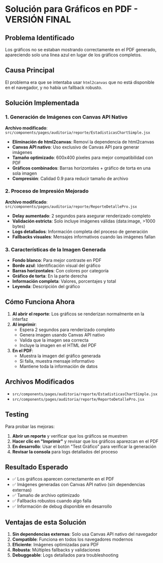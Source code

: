 # Solución para Gráficos en PDF - VERSIÓN FINAL

## Problema Identificado

Los gráficos no se estaban mostrando correctamente en el PDF generado, apareciendo solo una línea azul en lugar de los gráficos completos.

## Causa Principal

El problema era que se intentaba usar `html2canvas` que no está disponible en el navegador, y no había un fallback robusto.

## Solución Implementada

### 1. Generación de Imágenes con Canvas API Nativo

**Archivo modificado**: `src/components/pages/auditoria/reporte/EstadisticasChartSimple.jsx`

- **Eliminación de html2canvas**: Removí la dependencia de html2canvas
- **Canvas API nativo**: Uso exclusivo de Canvas API para generar imágenes
- **Tamaño optimizado**: 600x400 píxeles para mejor compatibilidad con PDF
- **Gráficos combinados**: Barras horizontales + gráfico de torta en una sola imagen
- **Compresión**: Calidad 0.9 para reducir tamaño de archivo

### 2. Proceso de Impresión Mejorado

**Archivo modificado**: `src/components/pages/auditoria/reporte/ReporteDetallePro.jsx`

- **Delay aumentado**: 2 segundos para asegurar renderizado completo
- **Validación estricta**: Solo incluye imágenes válidas (data:image, >1000 bytes)
- **Logs detallados**: Información completa del proceso de generación
- **Fallbacks visuales**: Mensajes informativos cuando las imágenes fallan

### 3. Características de la Imagen Generada

- **Fondo blanco**: Para mejor contraste en PDF
- **Borde azul**: Identificación visual del gráfico
- **Barras horizontales**: Con colores por categoría
- **Gráfico de torta**: En la parte derecha
- **Información completa**: Valores, porcentajes y total
- **Leyenda**: Descripción del gráfico

## Cómo Funciona Ahora

1. **Al abrir el reporte**: Los gráficos se renderizan normalmente en la interfaz
2. **Al imprimir**: 
   - Espera 2 segundos para renderizado completo
   - Genera imagen usando Canvas API nativo
   - Valida que la imagen sea correcta
   - Incluye la imagen en el HTML del PDF
3. **En el PDF**: 
   - Muestra la imagen del gráfico generada
   - Si falla, muestra mensaje informativo
   - Mantiene toda la información de datos

## Archivos Modificados

- `src/components/pages/auditoria/reporte/EstadisticasChartSimple.jsx`
- `src/components/pages/auditoria/reporte/ReporteDetallePro.jsx`

## Testing

Para probar las mejoras:

1. **Abrir un reporte** y verificar que los gráficos se muestren
2. **Hacer clic en "Imprimir"** y revisar que los gráficos aparezcan en el PDF
3. **En desarrollo**: Usar el botón "Test Gráfico" para verificar la generación
4. **Revisar la consola** para logs detallados del proceso

## Resultado Esperado

- ✅ Los gráficos aparecen correctamente en el PDF
- ✅ Imágenes generadas con Canvas API nativo (sin dependencias externas)
- ✅ Tamaño de archivo optimizado
- ✅ Fallbacks robustos cuando algo falla
- ✅ Información de debug disponible en desarrollo

## Ventajas de esta Solución

1. **Sin dependencias externas**: Solo usa Canvas API nativo del navegador
2. **Compatible**: Funciona en todos los navegadores modernos
3. **Eficiente**: Imágenes optimizadas para PDF
4. **Robusta**: Múltiples fallbacks y validaciones
5. **Debuggeable**: Logs detallados para troubleshooting
